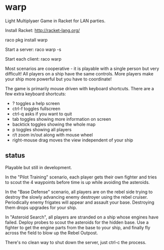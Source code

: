 warp
====

Light Multiplyaer Game in Racket for LAN parties.

Install Racket: http://racket-lang.org/

raco pkg install warp

Start a server: raco warp -s

Start each client: raco warp

Most scenarios are cooperative - it is playable with a single person but very difficult!  All players on a ship have the same controls.  More players make your ship more powerful but you have to coordinate!

The game is primarily mouse driven with keyboard shortcuts.  There are a few extra keyboard shortcuts:
- ? toggles a help screen
- ctrl-f toggles fullscreen
- ctrl-q asks if you want to quit
- tab toggles showing more information on screen
- backtick toggles showing the whole map
- p toggles showing all players
- r/t zoom in/out along with mouse wheel
- right-mouse drag moves the view independent of your ship


status
----

Playable but still in development.

In the "Pilot Training" scenario, each player gets their own fighter and tries to scout the 4 waypoints before time is up while avoiding the asteroids.

In the "Base Defense" scenario, all players are on the rebel side trying to destroy the slowly advancing enemy destroyer using the rebel cruiser.  Periodically enemy frigates will appear and assault your base.  Destroying them drops upgrades for your ship.

In "Asteroid Search", all players are stranded on a ship whose engines have failed.  Deploy probes to scout the asteroids for the hidden base.  Use a fighter to get the engine parts from the base to your ship, and finally fly across the field to blow up the Rebel Outpost.

There's no clean way to shut down the server, just ctrl-c the process.

